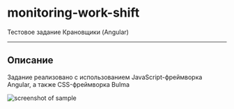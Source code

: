 # monitoring-work-shift
Тестовое задание Крановщики (Angular)

***
Описание
-----------------------------------
Задание реализовано с использованием JavaScript-фреймворка Angular, а также CSS-фреймворка Bulma

![screenshot of sample](https://i.ibb.co/djMC8QW/2021-01-25-13-23-34.png)
